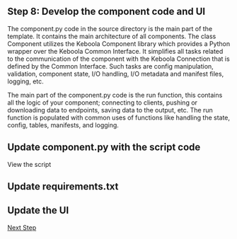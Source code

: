 ## Step 8: Develop the component code and UI

The component.py code in the source directory is the main part of the template. 
It contains the main architecture of all components. 
The class Component utilizes the Keboola Component library which provides a Python wrapper over the Keboola Common Interface. 
It simplifies all tasks related to the communication of the component with the Keboola Connection that is defined by the Common Interface. 
Such tasks are config manipulation, validation, component state, I/O handling, I/O metadata and manifest files, logging, etc.

The main part of the component.py code is the run function, 
this contains all the logic of your component; connecting to clients, pushing or downloading data to endpoints, 
saving data to the output, etc. The run function is populated with common uses of functions like handling the state, 
config, tables, manifests, and logging.

## Update component.py with the script code

View the script 

## Update requirements.txt


## Update the UI







[Next Step](https://github.com/bakobako/keboola-empower-workshop-components/blob/main/workshop_steps/Step%2009%3A%20Test%20component%20locally.md)
